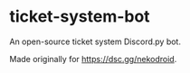 # ticket-system-bot
An open-source ticket system Discord.py bot. 

Made originally for https://dsc.gg/nekodroid.
